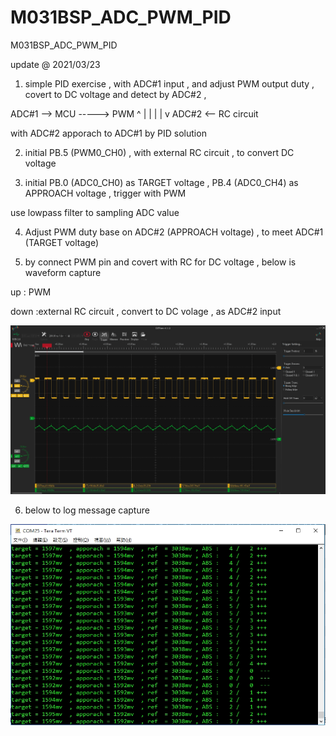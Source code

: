 # M031BSP_ADC_PWM_PID
 M031BSP_ADC_PWM_PID


update @ 2021/03/23

1. simple PID exercise , with ADC#1 input , and adjust PWM output duty , covert to DC voltage and detect by ADC#2 , 



ADC#1 --> MCU -----> PWM 
			^	   	  |
			|	      |
			|	      v
		  ADC#2 <-- RC circuit


with ADC#2 apporach to ADC#1 by PID solution

2. initial PB.5 (PWM0_CH0) , with external RC circuit , to convert DC voltage

3. initial PB.0 (ADC0_CH0) as TARGET voltage , PB.4 (ADC0_CH4) as APPROACH voltage , trigger with PWM

use lowpass filter to sampling ADC value

4. Adjust PWM duty base on ADC#2 (APPROACH voltage) , to meet ADC#1 (TARGET voltage)

5. by connect PWM pin and covert with RC for DC voltage , below is waveform capture 

up : PWM 

down :external RC circuit , convert to DC volage , as ADC#2 input

![image](https://github.com/released/M031BSP_ADC_PWM_PID/blob/main/waveform.jpg)

6. below to log message capture

![image](https://github.com/released/M031BSP_ADC_PWM_PID/blob/main/terminal.jpg)

